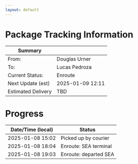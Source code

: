 ```yaml
---
layout: default
---
```

# Package Tracking Information

| Summary            |                          |
|--------------------|--------------------------|
| From:              | Douglas Urner            |
| To:                | Lucas Pedroza            |
| Current Status:    | Enroute                  |
| Next Update (est)  | 2025-01-09 12:11         |
| Estimated Delivery | TBD                      |

# Progress

| Date/Time (local) | Status                   |
|-------------------|--------------------------|
| 2025-01-08 15:02  | Picked up by courier     |
| 2025-01-08 18:04  | Enroute: SEA terminal    |
| 2025-01-08 19:03  | Enroute: departed SEA    |

